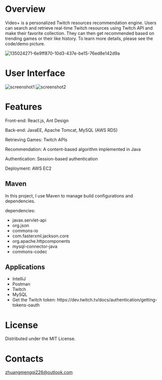 # Overview
Video+ is a personalized Twitch resources recommendation engine. Users can search and retrieve real-time Twitch resources using Twitch API and make their favorite collection. They can then get recommended based on trending games or their like history. To learn more details, please see the code/demo picture.

![135024271-6e9ff870-10d3-437e-be15-76ed8e142d9a](https://user-images.githubusercontent.com/50295329/158076247-383c2262-51b4-489e-8419-49f3dd06c774.gif)

# User Interface
![screenshot1](https://user-images.githubusercontent.com/50295329/158078858-d9194c70-336c-4af0-aca4-89a24b00a94d.jpg)
![screenshot2](https://user-images.githubusercontent.com/50295329/158078860-2aa0c93d-3fbf-4c3f-9f05-a44e291f1361.jpg)

# Features
Front-end: React.js, Ant Design

Back-end: JavaEE, Apache Tomcat, MySQL (AWS RDS)

Retrieving Games: Twitch APIs

Recommendation: A content-based algorithm implemented in Java

Authentication: Session-based authentication

Deployment: AWS EC2

<h2>Maven</h2>
<P>In this project, I use Maven to manage build configurations and dependencies.</P>
<P>dependencies:</P>
<ul>
  <li>javax.servlet-api</li>
  <li>org.json</li>
  <li>commons-io</li>
  <li>com.fasterxml.jackson.core</li>
  <li>org.apache.httpcomponents</li>
  <li>mysql-connector-java</li>  
  <li>commons-codec</li>  
</ul>  



<h2>Applications</h2>

<ul>
  <li>IntelliJ</li>
  <li>Postman</li>
  <li>Twitch</li>
  <li>MySQL</li>
  <li>Get the Twitch token: https://dev.twitch.tv/docs/authentication/getting-tokens-oauth</li>
</ul>  

# License
Distributed under the MIT License.

# Contacts
zhuangmengqi226@outlook.com






